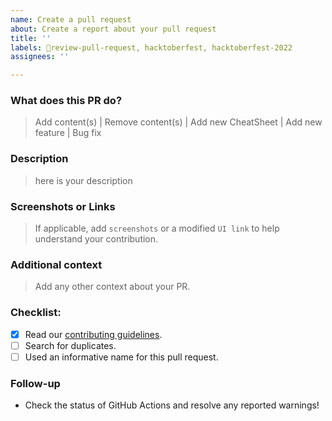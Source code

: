 ```yaml
---
name: Create a pull request
about: Create a report about your pull request
title: ''
labels: 📝review-pull-request, hacktoberfest, hacktoberfest-2022
assignees: ''

---
```


### What does this PR do?
> Add content(s) | Remove content(s) | Add new CheatSheet | Add new feature | Bug fix

### Description
> here is your description

### Screenshots or Links
> If applicable, add `screenshots` or a modified `UI link` to help understand your contribution.

### Additional context
> Add any other context about your PR.

### Checklist:
- [x] Read our [contributing guidelines](../docs/CONTRIBUTING.md).
- [ ] Search for duplicates.
- [ ] Used an informative name for this pull request.

### Follow-up
- Check the status of GitHub Actions and resolve any reported warnings!
